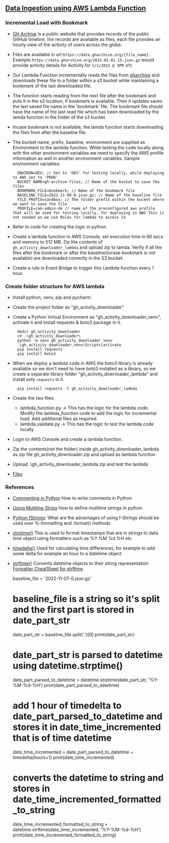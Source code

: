 ## [Data Ingestion using AWS Lambda Function](https://www.udemy.com/course/data-engineering-using-aws-analytics-services/learn/lecture/28005884#questions/15671946)

### Incremental Load with Bookmark 

* [GH Archive](https://www.gharchive.org/) is a public website that provides records of the public GitHub timeline. the records are available as files, each file provides an hourly view of the activity of users across the globe. 
* Files are available in url `https://data.gharchive.org/{file_name}`. Example `https://data.gharchive.org/2015-01-01-15.json.gz` would provide activity details for Activity for `1/1/2015 @ 3PM UTC` 
* Our Lambda Function incrementally reads the files from [gharchive](https://data.gharchive.org/) and downloads these file to a folder within a s3 bucket while maintaining a bookmark of the last downloaded file.
* The function starts reading from the next file after the bookmark and puts it in the s3 location, if bookmark is available. Then it updates saves the last saved file name in the 'bookmark' file. The bookmark file should have the name of the last read file which has been downloaded by the lamda function in the folder of the s3 bucket.
* Incase bookmark is not available, the lamda function starts downloading the files from after the baseline file.
* The bucket name, prefix, baseline, environment are supplied as Environment to the lambda function. While testing the code locally along with the other environment variables we need to specify the AWS profile information as well in another environment variables. Sample environment variables:

        ENVIRON=DEV; // Set to 'DEV' for testing locally, while deploying to AWS set to 'PROD' 
        BUCKET_NAME=gh-archive-files; // Name of the bucket to save the files
        BOOKMARK_FILE=bookmark; // Name of the bookmark file
        BASELINE_FILE=2022-11-08-0.json.gz; // Name of the baseline file
        FILE_PREFIX=sandbox; // The folder prefix within the bucket where we want to save the file
        PROFILE=iam-admin-de // name of the preconfigured aws profile that will be used for testing locally, for deploying in AWS this is not needed as we use Roles for lambda to access s3  
* Refer to code for creating the logic in python
* Create a lambda function in AWS Console, set execution time in 60 secs and memory to 512 MB. Zip the contents of `gh_activity_downloader_lambda` and upload zip to lamda. Verify if all the files after the bookmark or after the baseline(incase bookmark is not available) are downloaded correctly in the S3 bucket.
* Create a rule in Event Bridge to trigger this Lambda function every 1 hour.


### Create folder structure for AWS lambda
* Install python, venv, pip and pycharm.
* Create the project folder as "gh_activity_downloader"
* Create a Python Virtual Environment as "gh_activity_downloader_venv", activate it and install requests & boto3 package in it. 

        mkdir gh_activity_downloader
        cd .\gh_activity_downloader\
        python -m venv gh_activity_downloader_venv
        .\gh_activity_downloader_venv\Scripts\activate
        pip install requests
        pip install boto3

* When we deploy a lambda code in AWS the boto3 library is already available so we don't need to have boto3 installed as a library, so we create a separate library folder "gh_activity_downloader_lambda" and install only `requests` in it.

        pip install requests -t gh_activity_downloader_lambda

* Create the two files: 
  * lambda_function.py -> This has the logic for the lambda code. Modify the lambda_function code to add the logic for incremental load. Add additional files as required.
  * lambda_validate.py -> This has the logic to test the lambda code locally
* Login to AWS Console and create a lambda function.
* Zip the contents(not the folder) inside gh_activity_downloader_lambda as zip file gh_activity_downloader.zip and upload as lambda function
* Upload .\gh_activity_downloader_lambda.zip and test the lambda
* [Files](C:\Users\subhr\digital-ninja\data-engg-with-aws\python-lambdas\gh_activity_downloader)


### References

* [Commenting in Python](https://www.simplilearn.com/tutorials/python-tutorial/comments-in-python#:~:text=Comments%20in%20Python%20are%20identified,a%20multi%2Dline%20comment%20block.)
How to write comments in Python
* [Using Multiline String](https://www.programiz.com/python-programming/examples/multiline-string)
How to define multiline strings in python 
* [Python fStrings](https://realpython.com/python-f-strings/#:~:text=In%20Python%20source%20code%2C%20an,their%20values.%E2%80%9D%20(Source)): 
What are the advantages of using f-Strings should be used over %-formatting and .format() methods
* [strptime()](https://www.geeksforgeeks.org/python-datetime-strptime-function/)
This is used to format timestamps that are in strings to data time object using formatters such as %Y %M %d %H etc
* [timedelta()](https://www.geeksforgeeks.org/python-datetime-timedelta-function/)
Used for calculating time differences, for example to add some delta for example an hour to a datetime object
* [strftime()](https://www.geeksforgeeks.org/python-strftime-function/)
Converts datetime objects to their string representation [Formatter CheatSheet for strftime](https://strftime.org/)


    baseline_file = '2022-11-07-0.json.gz'
  
    # baseline_file is a string so it's split and the first part is stored in date_part_str
    date_part_str = baseline_file.split('.')[0]
    print(date_part_str)
  
    # date_part_str is parsed to datetime using datetime.strptime()
    date_part_parsed_to_datetime = datetime.strptime(date_part_str, '%Y-%M-%d-%H')
    print(date_part_parsed_to_datetime)
  
    # add 1 hour of timedelta to date_part_parsed_to_datetime and stores it in date_time_incremented that is of time datetime
    date_time_incremented = date_part_parsed_to_datetime + timedelta(hours=1)
    print(date_time_incremented)
  
    # converts the datetime to string and stores in date_time_incremented_formatted_to_string
    date_time_incremented_formatted_to_string = datetime.strftime(date_time_incremented, '%Y-%M-%d-%H')
    print(date_time_incremented_formatted_to_string)